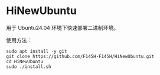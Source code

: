 # HiNewUbuntu
用于 Ubuntu24.04 环境下快速部署二进制环境。

使用方法：

```
sudo apt install -y git
git clone https://github.com/F145H-F145H/HiNewUbuntu.git
cd HiNewUbuntu
sudo ./install.sh
```